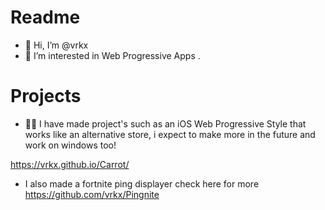 # Readme
- 👋 Hi, I’m @vrkx
- 👀 I’m interested in Web Progressive Apps .
# Projects
- 👩‍💻 I have made project's such as an iOS Web Progressive Style that works like an alternative store, i expect to make more in the future and work on windows too!

https://vrkx.github.io/Carrot/ 

- I also made a fortnite ping displayer check here for more https://github.com/vrkx/Pingnite


<!---
vrkx/vrkx is a ✨ special ✨ repository because its `README.md` (this file) appears on your GitHub profile.
You can click the Preview link to take a look at your changes.
--->
